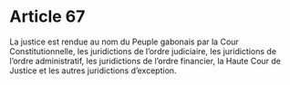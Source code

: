 # Article 67

La justice est rendue au nom du Peuple gabonais par la Cour Constitutionnelle, les juridictions de l’ordre judiciaire, les juridictions de l’ordre administratif, les juridictions de l’ordre financier, la Haute Cour de Justice et les autres juridictions d’exception.